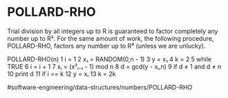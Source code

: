 # POLLARD-RHO

Trial division by all integers up to R is guaranteed to factor
completely any number up to R². For the same amount of work, the
following procedure, POLLARD-RHO, factors any number up to R⁴ (unless
we are unlucky).


POLLARD-RHO(n)
1 i = 1 
2 x₁ = RANDOM(0,n - 1)
3 y = x₁
4 k = 2 
5 while TRUE 
6   i = i + 1 
7   xᵢ = (x²ᵢ₋₁ - 1) mod n 
8   d = gcd(y -  xᵢ,n)
9   if d ≠ 1 and d ≠ n 
10     print d
11   if i == k 
12      y = xᵢ
13      k = 2k


#software-engineering/data-structures/numbers/POLLARD-RHO
